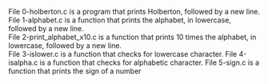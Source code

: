 File 0-holberton.c is a program that prints Holberton, followed by a new line.  
File 1-alphabet.c is a function that prints the alphabet, in lowercase, followed by a new line.  
File 2-print_alphabet_x10.c is a function that prints 10 times the alphabet, in lowercase, followed by a new line.  
File 3-islower.c is a function that checks for lowercase character.
File 4-isalpha.c is a function that checks for alphabetic character.
File 5-sign.c is a function that prints the sign of a number  